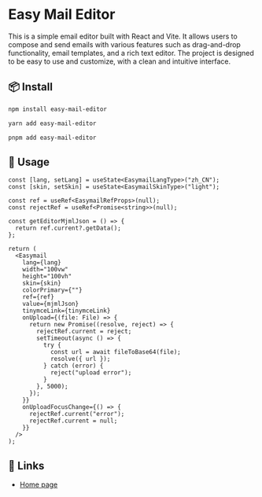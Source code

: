 # Easy Mail Editor

This is a simple email editor built with React and Vite. It allows users to compose and send emails with various features such as drag-and-drop functionality, email templates, and a rich text editor. The project is designed to be easy to use and customize, with a clean and intuitive interface.

## 📦 Install

```bash
npm install easy-mail-editor
```

```bash
yarn add easy-mail-editor
```

```bash
pnpm add easy-mail-editor
```

## 🔨 Usage

```tsx
const [lang, setLang] = useState<EasymailLangType>("zh_CN");
const [skin, setSkin] = useState<EasymailSkinType>("light");

const ref = useRef<EasymailRefProps>(null);
const rejectRef = useRef<Promise<string>>(null);

const getEditorMjmlJson = () => {
  return ref.current?.getData();
};

return (
  <Easymail
    lang={lang}
    width="100vw"
    height="100vh"
    skin={skin}
    colorPrimary={""}
    ref={ref}
    value={mjmlJson}
    tinymceLink={tinymceLink}
    onUpload={(file: File) => {
      return new Promise((resolve, reject) => {
        rejectRef.current = reject;
        setTimeout(async () => {
          try {
            const url = await fileToBase64(file);
            resolve({ url });
          } catch (error) {
            reject("upload error");
          }
        }, 5000);
      });
    }}
    onUploadFocusChange={() => {
      rejectRef.current("error");
      rejectRef.current = null;
    }}
  />
);
```

## 🔗 Links

- [Home page](https://dualnature-t.github.io/easy-mail-demo/)
